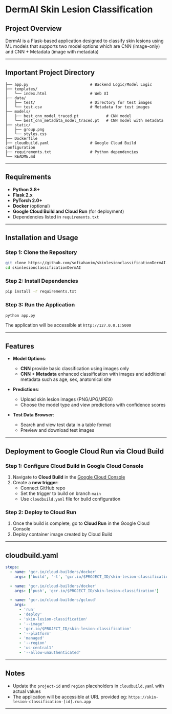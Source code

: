 # DermAI Skin Lesion Classification

## Project Overview
DermAI is a Flask-based application designed to classify skin lesions using ML models that supports two model options which are CNN (image-only) and CNN + Metadata (image with metadata)

---

## Important Project Directory

```plaintext
├── app.py                           # Backend Logic/Model Logic
├── templates/
│   └── index.html                   # Web UI
├── data/
│   ├── test/                        # Directory for test images
│   └── test.csv                     # Metadata for test images
├── models/
│   ├── best_cnn_model_traced.pt            # CNN model
│   └── best_cnn_metadata_model_traced.pt   # CNN model with metadata
├── static/
│   ├── group.png                   
│   └── styles.css                   
├── Dockerfile                      
├── cloudbuild.yaml                  # Google Cloud Build configuration
├── requirements.txt                 # Python dependencies
└── README.md                    
```

---

## Requirements

- **Python 3.8+**
- **Flask 2.x**
- **PyTorch 2.0+**
- **Docker** (optional)
- **Google Cloud Build and Cloud Run** (for deployment)
- Dependencies listed in `requirements.txt`

---

## Installation and Usage

### Step 1: Clone the Repository
```bash
git clone https://github.com/sofiahanim/skinlesionclassificationDermAI.git
cd skinlesionclassificationDermAI
```

### Step 2: Install Dependencies
```bash
pip install -r requirements.txt
```

### Step 3: Run the Application
```bash
python app.py
```
The application will be accessible at `http://127.0.0.1:5000`

---

## Features

- **Model Options**:
  - **CNN** provide basic classification using images only
  - **CNN + Metadata** enhanced classification with images and additional metadata such as age, sex, anatomical site

- **Predictions**:
  - Upload skin lesion images (PNG/JPG/JPEG)
  - Choose the model type and view predictions with confidence scores

- **Test Data Browser**:
  - Search and view test data in a table format
  - Preview and download test images

---

## Deployment to Google Cloud Run via Cloud Build

### Step 1: Configure Cloud Build in Google Cloud Console
1. Navigate to **Cloud Build** in the [Google Cloud Console](https://console.cloud.google.com/cloud-build)
2. Create a **new trigger**:
   - Connect GitHub repo
   - Set the trigger to build on branch `main`
   - Use `cloudbuild.yaml` file for build configuration

### Step 2: Deploy to Cloud Run
1. Once the build is complete, go to **Cloud Run** in the Google Cloud Console
2. Deploy container image created by Cloud Build

---

## cloudbuild.yaml

```yaml
steps:
  - name: 'gcr.io/cloud-builders/docker'
    args: ['build', '-t', 'gcr.io/$PROJECT_ID/skin-lesion-classification', '.']

  - name: 'gcr.io/cloud-builders/docker'
    args: ['push', 'gcr.io/$PROJECT_ID/skin-lesion-classification']

  - name: 'gcr.io/cloud-builders/gcloud'
    args:
      - 'run'
      - 'deploy'
      - 'skin-lesion-classification'
      - '--image'
      - 'gcr.io/$PROJECT_ID/skin-lesion-classification'
      - '--platform'
      - 'managed'
      - '--region'
      - 'us-central1'
      - '--allow-unauthenticated'
```

---

## Notes

- Update the `project-id` and `region` placeholders in `cloudbuild.yaml` with actual values
- The application will be accessible at URL provided eg: `https://skin-lesion-classification-[id].run.app`

---





